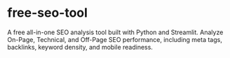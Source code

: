 # free-seo-tool
A free all-in-one SEO analysis tool built with Python and Streamlit. Analyze On-Page, Technical, and Off-Page SEO performance, including meta tags, backlinks, keyword density, and mobile readiness.
